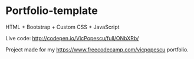 # Portfolio-template

HTML + Bootstrap + Custom CSS + JavaScript

Live code: http://codepen.io/VicPopescu/full/ONbXRb/

Project made for my https://www.freecodecamp.com/vicpopescu portfolio.

